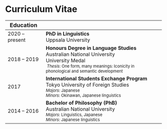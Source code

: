 # Curriculum Vitae

| <span class="icon-googlescholar" aria-hidden="true"></span> <font size=4>Education </font> |                                                              |
| ------------------------------------------------------------ | ------------------------------------------------------------ |
| 2020 – present                                               | **PhD in Linguistics**<br>Uppsala University                 |
| 2018 –  2019                                                 | **Honours Degree in Language Studies**<br>Australian National University<br><span class="icon-award" aria-hidden="true"></span>University Medal<br><font size=2> <i>Thesis</i>: One form, many meanings: Iconicity in phonological and semantic development</font> |
| 2017                                                         | **International Students Exchange Program**<br>Tokyo University of Foreign Studies<br><font size=2><i>Majors</i>: Japanese<br/><i>Minors</i>: Okinawan, Japanese linguistics</font> |
| 2014 – 2016                                                  | **Bachelor of Philosophy (PhB)**<br>Australian National University<br><font size=2><i>Majors</i>: Linguistics, Japanese<br><i>Minors</i>: Japanese linguistics</font> |


